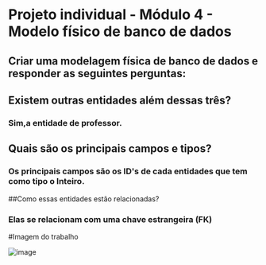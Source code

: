 # Projeto individual - Módulo 4 - Modelo físico de banco de dados
## Criar uma modelagem física de banco de dados e responder as seguintes perguntas:

## Existem outras entidades além dessas três?
### Sim,a entidade de professor. 

## Quais são os principais campos e tipos?
### Os principais campos são os ID's de cada entidades que tem como tipo o Inteiro.

##Como essas entidades estão relacionadas?
### Elas se relacionam com uma chave estrangeira (FK)

#Imagem do trabalho

![image](https://user-images.githubusercontent.com/113373282/226912355-8bb9c354-7a6f-4e40-8174-d42aa884280c.png)
